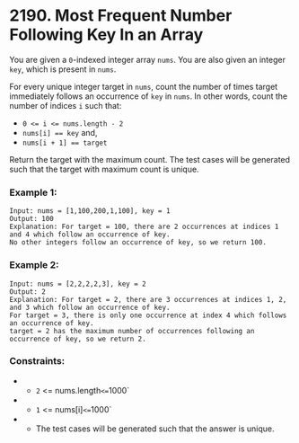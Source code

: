 # 2190. Most Frequent Number Following Key In an Array

You are given a `0`-indexed integer array `nums`. You are also given an integer `key`, which is present in `nums`.

For every unique integer target in `nums`, count the number of times target immediately follows an occurrence of `key` in `nums`. In other words, count the number of indices `i` such that:

- `0 <= i <= nums.length - 2`
- `nums[i] == key` and,
- `nums[i + 1] == target`

Return the target with the maximum count. The test cases will be generated such that the target with maximum count is unique.

### Example 1:

```
Input: nums = [1,100,200,1,100], key = 1
Output: 100
Explanation: For target = 100, there are 2 occurrences at indices 1 and 4 which follow an occurrence of key.
No other integers follow an occurrence of key, so we return 100.
```

### Example 2:

```
Input: nums = [2,2,2,2,3], key = 2
Output: 2
Explanation: For target = 2, there are 3 occurrences at indices 1, 2, and 3 which follow an occurrence of key.
For target = 3, there is only one occurrence at index 4 which follows an occurrence of key.
target = 2 has the maximum number of occurrences following an occurrence of key, so we return 2.
```

### Constraints:

- - `2` <= nums.length` <= `1000`
- - `1` <= nums[i]` <= `1000`
- - The test cases will be generated such that the answer is unique.
